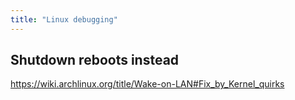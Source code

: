 ```yaml
---
title: "Linux debugging"
---
```


## Shutdown reboots instead

https://wiki.archlinux.org/title/Wake-on-LAN#Fix_by_Kernel_quirks
